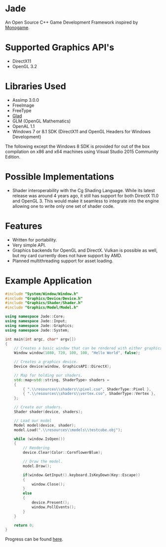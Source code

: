 # Jade
An Open Source C++ Game Development Framework inspired by [Monogame](http://www.monogame.net/).

# Supported Graphics API's
* DirectX11
* OpenGL 3.2

# Libraries Used
* Assimp 3.0.0
* FreeImage
* FreeType
* [Glad](http://glad.dav1d.de/)
* GLM (OpenGL Mathematics)
* OpenAL 1.1
* Windows 7 or 8.1 SDK (DirectX11 and OpenGL Headers for Windows Development)

The following except the Windows 8 SDK is provided for out of the box compilation on x86 and x64 machines using Visual Studio 2015 Community Edition.

# Possible Implementations
* Shader interoperability with the Cg Shading Language. While its latest release was around 4 years ago, it still has support for both DirectX 11.0 and OpenGL 3. This would make it seamless to integrate into the engine allowing one to write only one set of shader code.

# Features
* Written for portability. 
* Very simple API.
* Graphics backends for OpenGL and DirectX. Vulkan is possible as well, but my card currently does not have support by AMD.
* Planned multithreading support for asset loading.

# Example Application
```c++
#include "System/Window/Window.h"
#include "Graphics/Device/Device.h"
#include "Graphics/Shader/Shader.h"
#include "Graphics/Model/Model.h"

using namespace Jade::Core;
using namespace Jade::Input;
using namespace Jade::Graphics;
using namespace Jade::System;

int main(int argc, char* argv[])
{
	// Creates a basic window that can be rendered with either graphics API.
	Window window(1080, 720, 100, 100, "Hello World", false);

	// Creates a graphics device.
	Device device(window, GraphicsAPI::DirectX);

	// Map for holding our shaders. 
	std::map<std::string, ShaderType> shaders =
	{
		{ ".\\resources\\shaders\\pixel.cso", ShaderType::Pixel },
		{ ".\\resources\\shaders\\vertex.cso", ShaderType::Vertex },
	};

	// Create our shaders.
	Shader shader(device, shaders);

	// Load our model
	Model model(device, shader);
	model.Load(".\\resources\\models\\testcube.obj");

	while (window.IsOpen())
	{
		// Rendering
		device.Clear(Color::CornflowerBlue);

		// Draw the model.
		model.Draw();

		if(window.GetInput().keyboard.IsKeyDown(Key::Escape))
		{
			window.Close();
		}
		else
		{
			device.Present();
			window.PollEvents();
		}
	}

	return 0;
}
```

Progress can be found [here](https://github.com/bbrown683/Jade/blob/master/Progress.md).
